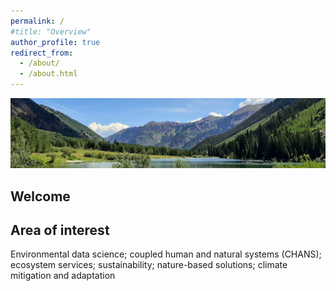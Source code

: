 ```yaml
---
permalink: /
#title: "Overview"
author_profile: true
redirect_from: 
  - /about/
  - /about.html
---
```

![background](../images/background_rd.jpg)

## Welcome


## Area of interest

Environmental data science; coupled human and natural systems (CHANS); ecosystem services; sustainability; nature-based solutions; climate mitigation and adaptation
